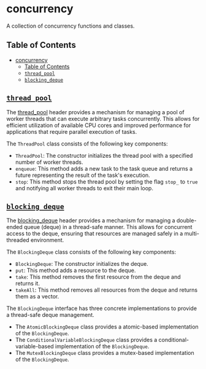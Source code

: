 # concurrency

A collection of concurrency functions and classes.

## Table of Contents

- [concurrency](#concurrency)
  - [Table of Contents](#table-of-contents)
  - [`thread_pool`](#thread_pool)
  - [`blocking_deque`](#blocking_deque)

## [`thread_pool`](thread_pool.h)

The [thread_pool](thread_pool.h) header provides a mechanism for managing a pool of worker threads that can execute arbitrary tasks concurrently. This allows for efficient utilization of available CPU cores and improved performance for applications that require parallel execution of tasks.

The `ThreadPool` class consists of the following key components:
- `ThreadPool`: The constructor initializes the thread pool with a specified number of worker threads.
- `enqueue`: This method adds a new task to the task queue and returns a future representing the result of the task's execution.
- `stop`: This method stops the thread pool by setting the flag `stop_` to `true` and notifying all worker threads to exit their main loop.

## [`blocking_deque`](blocking_deque.h)

The [blocking_deque](blocking_deque.h) header provides a mechanism for managing a double-ended queue (deque) in a thread-safe manner. This allows for concurrent access to the deque, ensuring that resources are managed safely in a multi-threaded environment.

The `BlockingDeque` class consists of the following key components:
- `BlockingDeque`: The constructor initializes the deque.
- `put`: This method adds a resource to the deque.
- `take`:  This method removes the first resource from the deque and returns it.
- `takeAll`: This method removes all resources from the deque and returns them as a vector.

The `BlockingDeque` interface has three concrete implementations to provide a thread-safe deque management.  
- The `AtomicBlockingDeque` class provides a atomic-based implementation of the `BlockingDeque`.
- The `ConditionalVariableBlockingDeque` class provides a conditional-variable-based implementation of the `BlockingDeque`.
- The `MutexBlockingDeque` class provides a mutex-based implementation of the `BlockingDeque`.

